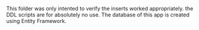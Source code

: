 This folder was only intented to verify the inserts worked appropriately. the DDL scripts are for absolutely no use. The database of this app is created using Entity Framework.